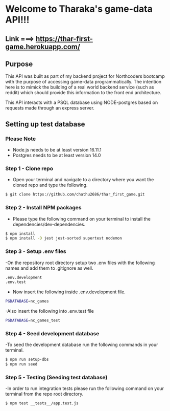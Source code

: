 # Welcome to Tharaka's game-data API!!!

## Link ===> https://thar-first-game.herokuapp.com/

## Purpose

This API was built as part of my backend project for Northcoders bootcamp with the purpose of accessing game-data programmatically. The intention here is to mimick the building of a real world backend service (such as reddit) which should provide this information to the front end architecture.

This API interacts with a PSQL database using NODE-postgres based on requests made through an express server.

## Setting up test database

### Please Note

- Node.js needs to be at least version 16.11.1
- Postgres needs to be at least version 14.0

### Step 1 - Clone repo

- Open your terminal and navigate to a directory where you want the cloned repo and type the following.

```bash
$ git clone https://github.com/chathu2686/thar_first_game.git
```

### Step 2 - Install NPM packages

- Please type the following command on your terminal to install the dependencies/dev-dependencies.

```bash
$ npm install
$ npm install -D jest jest-sorted supertest nodemon
```

### Step 3 - Setup .env files

-On the repository root directory setup two .env files with the following names and add them to .gitignore as well.

```bash
.env.development
.env.test
```

- Now insert the following inside .env.development file.

```bash
PGDATABASE=nc_games
```

-Also insert the following into .env.test file

```bash
PGDATABASE=nc_games_test
```

### Step 4 - Seed development database

-To seed the development database run the following commands in your terminal.

```bash
$ npm run setup-dbs
$ npm run seed
```

### Step 5 - Testing (Seeding test database)

-In order to run integration tests please run the following command on your terminal from the repo root directory.

```bash
$ npm test __tests__/app.test.js
```
